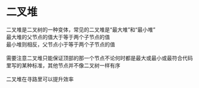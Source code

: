 # 二叉堆

二叉堆是二叉树的一种变体，常见的二叉堆是“最大堆”和“最小堆”</br>
最大堆的父节点的值大于等于两个子节点的值</br>
最小堆则相反，父节点小于等于两个子节点的值</br>
</br>
需要注意二叉堆只能保证顶部的那一个节点不论何时都是最大或最小或最符合代码里写的某种标准，其他节点并不像二叉树一样有序</br>
</br>
二叉堆在寻路里可以提升效率</br>
